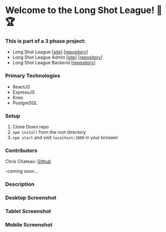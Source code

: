 # Welcome to the Long Shot League! :basketball: :trophy:

### This is part of a 3 phase project:
- Long Shot League [[site](https://christopherchateau.github.io/long-shot-league/)] [[repository](https://github.com/christopherchateau/long-shot-league)]
- Long Shot League Admin [[site](https://christopherchateau.github.io/long-shot-league-admin/)] [[repository](https://github.com/christopherchateau/long-shot-league-admin)]
- Long Shot League Backend [[repository](https://github.com/christopherchateau/long-shot-league-BE)]

### Primary Technologies

- ReactJS
- ExpressJS
- Knex
- PostgreSQL

### Setup

1. Clone Down repo
2. `npm install` from the root directory
3. `npm start` and visit `localhost:3000` in your broswer

### Contributors
Chris Chateau: [Github](https://github.com/christopherchateau) <br>

-coming soon...

### Description

### Desktop Screenshot

### Tablet Screenshot

### Mobile Screenshot

